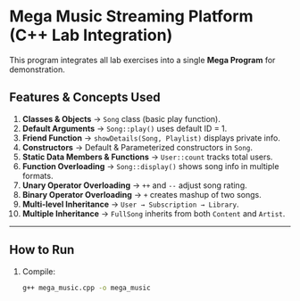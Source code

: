 # Mega Music Streaming Platform (C++ Lab Integration)

This program integrates all lab exercises into a single **Mega Program** for demonstration.

## Features & Concepts Used

1. **Classes & Objects** → `Song` class (basic play function).  
2. **Default Arguments** → `Song::play()` uses default ID = 1.  
3. **Friend Function** → `showDetails(Song, Playlist)` displays private info.  
4. **Constructors** → Default & Parameterized constructors in `Song`.  
5. **Static Data Members & Functions** → `User::count` tracks total users.  
6. **Function Overloading** → `Song::display()` shows song info in multiple formats.  
7. **Unary Operator Overloading** → `++` and `--` adjust song rating.  
8. **Binary Operator Overloading** → `+` creates mashup of two songs.  
9. **Multi-level Inheritance** → `User → Subscription → Library`.  
10. **Multiple Inheritance** → `FullSong` inherits from both `Content` and `Artist`.  

---

## How to Run
1. Compile:  
   ```bash
   g++ mega_music.cpp -o mega_music
